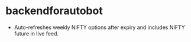 # backendforautobot

- Auto-refreshes weekly NIFTY options after expiry and includes NIFTY future in live feed.
